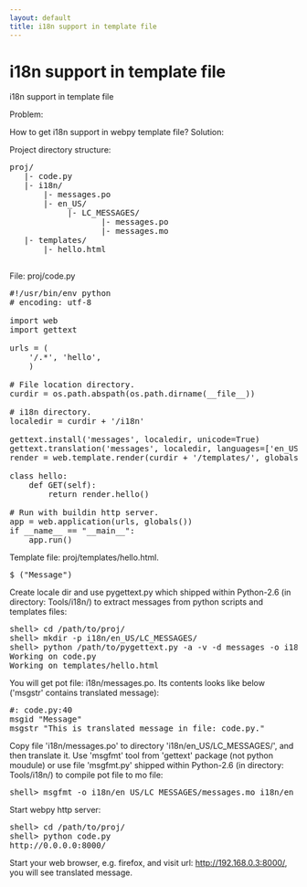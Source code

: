 ```yaml
---
layout: default
title: i18n support in template file
---
```


# i18n support in template file

i18n support in template file

Problem:

How to get i18n support in webpy template file?
Solution:

Project directory structure:

<pre>
proj/
   |- code.py
   |- i18n/
       |- messages.po
       |- en_US/
            |- LC_MESSAGES/
                   |- messages.po
                   |- messages.mo
   |- templates/
       |- hello.html

</pre>

File: proj/code.py

<pre>
#!/usr/bin/env python
# encoding: utf-8

import web
import gettext

urls = (
    '/.*', 'hello',
    )

# File location directory.
curdir = os.path.abspath(os.path.dirname(__file__))

# i18n directory.
localedir = curdir + '/i18n'

gettext.install('messages', localedir, unicode=True)
gettext.translation('messages', localedir, languages=['en_US']).install(True)
render = web.template.render(curdir + '/templates/', globals={'_': _})

class hello:
    def GET(self):
        return render.hello()

# Run with buildin http server.
app = web.application(urls, globals())
if __name__ == "__main__":
    app.run()
</pre>

Template file: proj/templates/hello.html.
<pre>$_("Message")</pre>

Create locale dir and use pygettext.py which shipped within Python-2.6 (in directory: Tools/i18n/) to extract messages from python scripts and templates files:
<pre>
shell> cd /path/to/proj/
shell> mkdir -p i18n/en_US/LC_MESSAGES/
shell> python /path/to/pygettext.py -a -v -d messages -o i18n/messages.po \*.py templates/\*.html
Working on code.py
Working on templates/hello.html
</pre>

You will get pot file: i18n/messages.po. Its contents looks like below ('msgstr' contains translated message):
<pre>
#: code.py:40
msgid "Message"
msgstr "This is translated message in file: code.py."
</pre>

Copy file 'i18n/messages.po' to directory 'i18n/en_US/LC_MESSAGES/', and then translate it. Use 'msgfmt' tool from 'gettext' package (not python moudule) or use file 'msgfmt.py' shipped within Python-2.6 (in directory: Tools/i18n/) to compile pot file to mo file:
<pre>
shell> msgfmt -o i18n/en_US/LC_MESSAGES/messages.mo i18n/en_US/LC_MESSAGES/messages.po
</pre>
Start webpy http server:
<pre>
shell> cd /path/to/proj/
shell> python code.py
http://0.0.0.0:8000/
</pre>
Start your web browser, e.g. firefox, and visit url: http://192.168.0.3:8000/, you will see translated message.
